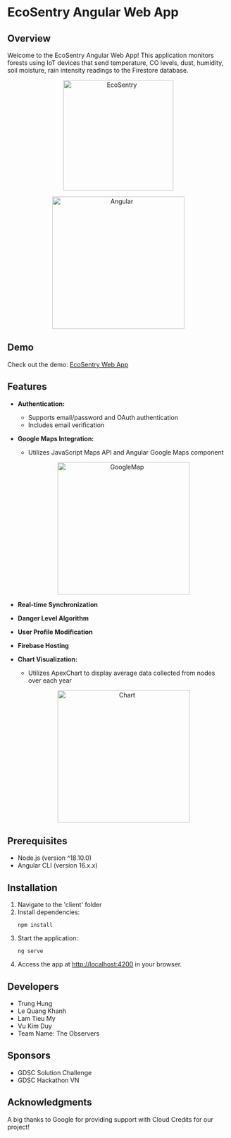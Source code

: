 # EcoSentry Angular Web App

## Overview
Welcome to the EcoSentry Angular Web App! This application monitors forests using IoT devices that send temperature, CO levels, dust, humidity, soil moisture, rain intensity readings to the Firestore database.

<p align="center">
    <img alt="EcoSentry" title="GitPoint" src="https://imgur.com/7Cvhjlx.png" width="250">
</p>

<p align="center">
    <img alt="Angular" title="GitPoint" src="https://upload.wikimedia.org/wikipedia/commons/thumb/c/cf/Angular_full_color_logo.svg/2048px-Angular_full_color_logo.svg.png" width="300">
</p>

## Demo
Check out the demo: [EcoSentry Web App](https://gdsc-ecosentry.web.app)

## Features
- **Authentication:**
  - Supports email/password and OAuth authentication
  - Includes email verification

- **Google Maps Integration:**
  - Utilizes JavaScript Maps API and Angular Google Maps component
  <p align="center">
    <img alt="GoogleMap" title="GitPoint" src="https://i.imgur.com/tar2Vns.png" width="300">
  </p>

- **Real-time Synchronization**

- **Danger Level Algorithm**

- **User Profile Modification**

- **Firebase Hosting**

- **Chart Visualization:**
  - Utilizes ApexChart to display average data collected from nodes over each year
  <p align="center">
    <img alt="Chart" title="GitPoint" src="https://i.imgur.com/jbdoYVP.png" width="300">
  </p>
## Prerequisites
- Node.js (version ^18.10.0)
- Angular CLI (version 16.x.x)

## Installation
1. Navigate to the 'client' folder
2. Install dependencies:
   ```
   npm install
   ```
3. Start the application:
   ```
   ng serve
   ```
4. Access the app at [http://localhost:4200](http://localhost:4200) in your browser.

## Developers
- Trung Hung
- Le Quang Khanh
- Lam Tieu My
- Vu Kim Duy
- Team Name: The Observers

## Sponsors
- GDSC Solution Challenge
- GDSC Hackathon VN

## Acknowledgments
A big thanks to Google for providing support with Cloud Credits for our project!
